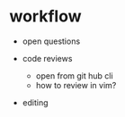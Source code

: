 # workflow

- open questions

- code reviews

  - open from git hub cli
  - how to review in vim?

- editing
